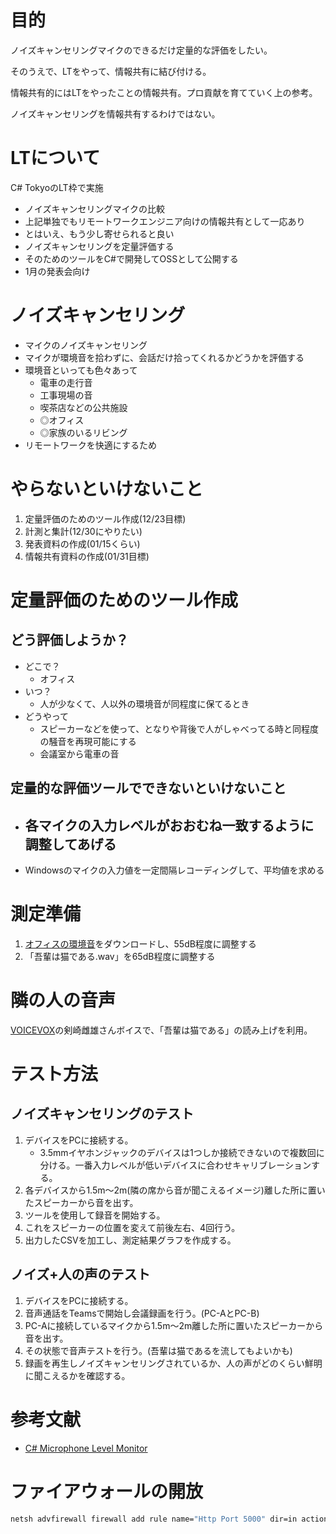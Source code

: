 # 目的

ノイズキャンセリングマイクのできるだけ定量的な評価をしたい。

そのうえで、LTをやって、情報共有に結び付ける。

情報共有的にはLTをやったことの情報共有。プロ貢献を育てていく上の参考。

ノイズキャンセリングを情報共有するわけではない。

# LTについて

C# TokyoのLT枠で実施

- ノイズキャンセリングマイクの比較
- 上記単独でもリモートワークエンジニア向けの情報共有として一応あり
- とはいえ、もう少し寄せられると良い
- ノイズキャンセリングを定量評価する
- そのためのツールをC#で開発してOSSとして公開する
- 1月の発表会向け

# ノイズキャンセリング

- マイクのノイズキャンセリング
- マイクが環境音を拾わずに、会話だけ拾ってくれるかどうかを評価する
- 環境音といっても色々あって
  - 電車の走行音
  - 工事現場の音
  - 喫茶店などの公共施設
  - ◎オフィス
  - ◎家族のいるリビング
- リモートワークを快適にするため

# やらないといけないこと

1. 定量評価のためのツール作成(12/23目標)
2. 計測と集計(12/30にやりたい)
3. 発表資料の作成(01/15くらい)
4. 情報共有資料の作成(01/31目標)

# 定量評価のためのツール作成

## どう評価しようか？

- どこで？
  - オフィス
- いつ？
  - 人が少なくて、人以外の環境音が同程度に保てるとき
- どうやって
  - スピーカーなどを使って、となりや背後で人がしゃべってる時と同程度の騒音を再現可能にする
  - 会議室から電車の音

## 定量的な評価ツールでできないといけないこと

- 各マイクの入力レベルがおおむね一致するように調整してあげる
  - 
- Windowsのマイクの入力値を一定間隔レコーディングして、平均値を求める

# 測定準備

1. [オフィスの環境音](https://sounddictionary.info/mp3/ambient/busy-office-1.mp3)をダウンロードし、55dB程度に調整する
2. 「吾輩は猫である.wav」を65dB程度に調整する


# 隣の人の音声

[VOICEVOX](https://voicevox.hiroshiba.jp/)の剣崎雌雄さんボイスで、「吾輩は猫である」の読み上げを利用。

# テスト方法

## ノイズキャンセリングのテスト

1. デバイスをPCに接続する。
    - 3.5mmイヤホンジャックのデバイスは1つしか接続できないので複数回に分ける。一番入力レベルが低いデバイスに合わせキャリブレーションする。
2. 各デバイスから1.5m～2m(隣の席から音が聞こえるイメージ)離した所に置いたスピーカーから音を出す。
3. ツールを使用して録音を開始する。
4. これをスピーカーの位置を変えて前後左右、4回行う。
5. 出力したCSVを加工し、測定結果グラフを作成する。

## ノイズ+人の声のテスト

1. デバイスをPCに接続する。
2. 音声通話をTeamsで開始し会議録画を行う。(PC-AとPC-B)
3. PC-Aに接続しているマイクから1.5m～2m離した所に置いたスピーカーから音を出す。
4. その状態で音声テストを行う。(吾輩は猫であるを流してもよいかも)
5. 録画を再生しノイズキャンセリングされているか、人の声がどのくらい鮮明に聞こえるかを確認する。

# 参考文献

- [C# Microphone Level Monitor](https://swharden.com/blog/2021-07-03-csharp-microphone/)


# ファイアウォールの開放

```cmd
netsh advfirewall firewall add rule name="Http Port 5000" dir=in action=allow protocol=TCP localport=5000
```